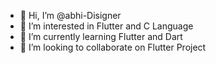 - 👋 Hi, I’m @abhi-Disigner
- 👀 I’m interested in Flutter and C Language 
- 🌱 I’m currently learning Flutter and Dart
- 💞️ I’m looking to collaborate on Flutter Project
